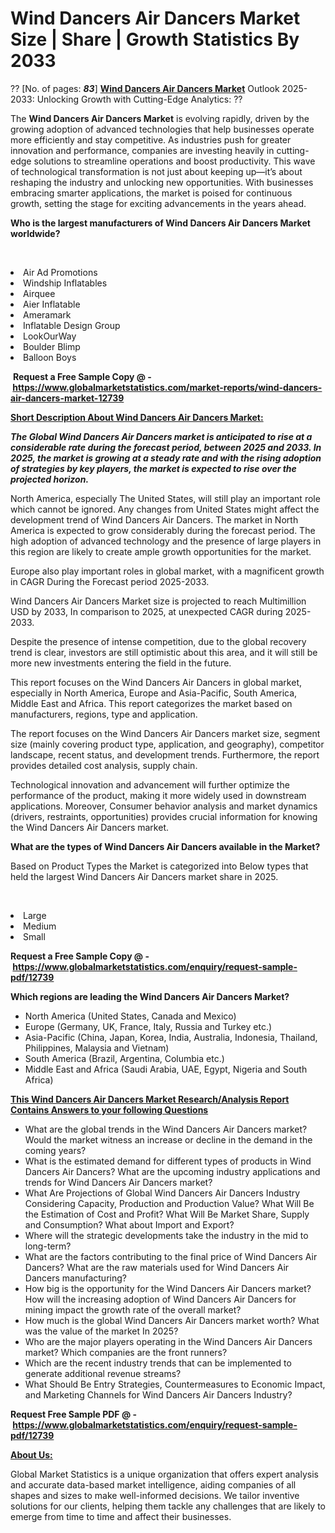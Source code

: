 <H1>Wind Dancers Air Dancers Market Size | Share | Growth Statistics By 2033</H1><p>?? [No. of pages:&nbsp;<strong><em>83</em></strong>]&nbsp;<strong><a href="https://www.globalmarketstatistics.com/market-reports/wind-dancers-air-dancers-market-12739">Wind Dancers Air Dancers&nbsp;Market</a></strong>&nbsp;Outlook 2025-2033: Unlocking Growth with Cutting-Edge Analytics: ??</p><p>The <strong>Wind Dancers Air Dancers Market</strong> is evolving rapidly, driven by the growing adoption of advanced technologies that help businesses operate more efficiently and stay competitive. As industries push for greater innovation and performance, companies are investing heavily in cutting-edge solutions to streamline operations and boost productivity. This wave of technological transformation is not just about keeping up&mdash;it&rsquo;s about reshaping the industry and unlocking new opportunities. With businesses embracing smarter applications, the market is poised for continuous growth, setting the stage for exciting advancements in the years ahead.</p><p><strong>Who is the largest manufacturers of Wind Dancers Air Dancers Market worldwide?</strong></p><p>&nbsp;<li>Air Ad Promotions<li> Windship Inflatables<li> Airquee<li> Aier Inflatable<li> Ameramark<li> Inflatable Design Group<li> LookOurWay<li> Boulder Blimp<li> Balloon Boys</p><p>&nbsp;<strong>Request a Free Sample Copy @ -&nbsp;<a href="https://www.globalmarketstatistics.com/market-reports/wind-dancers-air-dancers-market-12739">https://www.globalmarketstatistics.com/market-reports/wind-dancers-air-dancers-market-12739</a></strong></p><p><strong><u>Short Description About Wind Dancers Air Dancers Market:</u></strong></p><p><strong><em>The Global Wind Dancers Air Dancers market is anticipated to rise at a considerable rate during the forecast period, between 2025 and 2033. In 2025, the market is growing at a steady rate and with the rising adoption of strategies by key players, the market is expected to rise over the projected horizon.</em></strong></p><p>North America, especially The United States, will still play an important role which cannot be ignored. Any changes from United States might affect the development trend of Wind Dancers Air Dancers. The market in North America is expected to grow considerably during the forecast period. The high adoption of advanced technology and the presence of large players in this region are likely to create ample growth opportunities for the market.</p><p>Europe also play important roles in global market, with a magnificent growth in CAGR During the Forecast period 2025-2033.</p><p>Wind Dancers Air Dancers Market size is projected to reach Multimillion USD by 2033, In comparison to 2025, at unexpected CAGR during 2025-2033.</p><p>Despite the presence of intense competition, due to the global recovery trend is clear, investors are still optimistic about this area, and it will still be more new investments entering the field in the future.</p><p>This report focuses on the Wind Dancers Air Dancers in global market, especially in North America, Europe and Asia-Pacific, South America, Middle East and Africa. This report categorizes the market based on manufacturers, regions, type and application.</p><p>The report focuses on the Wind Dancers Air Dancers market size, segment size (mainly covering product type, application, and geography), competitor landscape, recent status, and development trends. Furthermore, the report provides detailed cost analysis, supply chain.</p><p>Technological innovation and advancement will further optimize the performance of the product, making it more widely used in downstream applications. Moreover, Consumer behavior analysis and market dynamics (drivers, restraints, opportunities) provides crucial information for knowing the Wind Dancers Air Dancers market.</p><p><strong>What are the types of Wind Dancers Air Dancers available in the Market?</strong></p><p>Based on Product Types the Market is categorized into Below types that held the largest Wind Dancers Air Dancers market share in 2025.</p><p>&nbsp;<li>Large<li> Medium<li> Small&nbsp;</p><p><strong>Request a Free Sample Copy @ -&nbsp;<a href="https://www.globalmarketstatistics.com/enquiry/request-sample-pdf/12739">https://www.globalmarketstatistics.com/enquiry/request-sample-pdf/12739</a></strong></p><p><strong>Which regions are leading the Wind Dancers Air Dancers Market?</strong></p><ul><li>North America (United States, Canada and Mexico)</li><li>Europe (Germany, UK, France, Italy, Russia and Turkey etc.)</li><li>Asia-Pacific (China, Japan, Korea, India, Australia, Indonesia, Thailand, Philippines, Malaysia and Vietnam)</li><li>South America (Brazil, Argentina, Columbia etc.)</li><li>Middle East and Africa (Saudi Arabia, UAE, Egypt, Nigeria and South Africa)</li></ul><p><strong><u>This Wind Dancers Air Dancers Market Research/Analysis Report Contains Answers to your following Questions</u></strong></p><ul><li>What are the global trends in the Wind Dancers Air Dancers market? Would the market witness an increase or decline in the demand in the coming years?</li><li>What is the estimated demand for different types of products in Wind Dancers Air Dancers? What are the upcoming industry applications and trends for Wind Dancers Air Dancers market?</li><li>What Are Projections of Global Wind Dancers Air Dancers Industry Considering Capacity, Production and Production Value? What Will Be the Estimation of Cost and Profit? What Will Be Market Share, Supply and Consumption? What about Import and Export?</li><li>Where will the strategic developments take the industry in the mid to long-term?</li><li>What are the factors contributing to the final price of Wind Dancers Air Dancers? What are the raw materials used for Wind Dancers Air Dancers manufacturing?</li><li>How big is the opportunity for the Wind Dancers Air Dancers market? How will the increasing adoption of Wind Dancers Air Dancers for mining impact the growth rate of the overall market?</li><li>How much is the global Wind Dancers Air Dancers market worth? What was the value of the market In 2025?</li><li>Who are the major players operating in the Wind Dancers Air Dancers market? Which companies are the front runners?</li><li>Which are the recent industry trends that can be implemented to generate additional revenue streams?</li><li>What Should Be Entry Strategies, Countermeasures to Economic Impact, and Marketing Channels for Wind Dancers Air Dancers Industry?</li></ul><p><strong>Request Free Sample PDF @ -&nbsp;<a href="https://www.globalmarketstatistics.com/enquiry/request-sample-pdf/12739">https://www.globalmarketstatistics.com/enquiry/request-sample-pdf/12739</a></strong></p><p><strong><u>About Us:</u></strong></p><p>Global Market Statistics&nbsp;is a unique organization that offers expert analysis and accurate data-based market intelligence, aiding companies of all shapes and sizes to make well-informed decisions. We tailor inventive solutions for our clients, helping them tackle any challenges that are likely to emerge from time to time and affect their businesses.</p>
